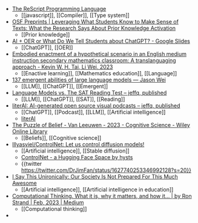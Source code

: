 - [The ReScript Programming Language](https://rescript-lang.org/)
	- [[javascript]], [[Compiler]], [[Type system]]
- [OSF Preprints | Leveraging What Students Know to Make Sense of Texts: What the Research Says About Prior Knowledge Activation](https://osf.io/q5cjy/)
	- [[Prior knowledge]]
- [AI + OER or What Do We Tell Students about ChatGPT? - Google Slides](https://docs.google.com/presentation/d/12yZI0Wy1A-TE5IQirfIHZlE5wln6Fsjfj0ksq8GqRvw/mobilepresent#slide=id.g7ca92c065db60cef_1682)
	- [[ChatGPT]], [[OER]]
- [Embodied enactment of a hypothetical scenario in an English medium instruction secondary mathematics classroom: A translanguaging approach - Kevin W. H. Tai, Li Wei, 2023](https://journals.sagepub.com/doi/full/10.1177/13621688231152858)
	- [[Enactive learning]], [[Mathematics education]], [[Language]]
- [137 emergent abilities of large language models — Jason Wei](https://www.jasonwei.net/blog/emergence)
	- [[LLM]], [[ChatGPT]], [[Emergent]]
- [Language Models vs. The SAT Reading Test – jeffq, published](https://jeffq.com/blog/language-models-vs-the-sat-reading-test/)
	- [[LLM]], [[ChatGPT]], [[SAT]], [[Reading]]
- [literAI: AI-generated open source visual podcasts – jeffq, published](https://jeffq.com/blog/literai-ai-generated-open-source-visual-podcasts/)
	- [[ChatGPT]], [[Podcast]], [[LLM]], [[Artificial intelligence]]
	- [literAI](https://literai.hooloovoo.ai/)
- [The Puzzle of Belief - Van Leeuwen - 2023 - Cognitive Science - Wiley Online Library](https://onlinelibrary.wiley.com/doi/abs/10.1111/cogs.13245?campaign=woletoc)
	- [[Beliefs]], [[Cognitive science]]
- [lllyasviel/ControlNet: Let us control diffusion models!](https://github.com/lllyasviel/ControlNet)
	- [[Artificial intelligence]], [[Stable diffusion]]
	- [ControlNet - a Hugging Face Space by hysts](https://huggingface.co/spaces/hysts/ControlNet)
	- {{twitter https://twitter.com/DrJimFan/status/1627740253346992128?s=20}}
- [I Say This Unironically: Our Society Is Not Prepared For This Much Awesome](https://www.jonstokes.com/p/i-say-this-unironically-our-society)
	- [[Artificial intelligence]], [[Artificial intelligence in education]]
- [Computational Thinking. What it is, why it matters, and how it… | by Ron Strand | Feb, 2023 | Medium](https://medium.com/@drronstrand/computational-thinking-ae4c6f7854bb)
	- [[Computational thinking]]
-